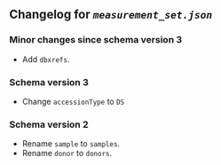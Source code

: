 ## Changelog for *`measurement_set.json`*

### Minor changes since schema version 3

* Add `dbxrefs`.

### Schema version 3

* Change `accessionType` to `DS`

### Schema version 2

* Rename `sample` to `samples`.
* Rename `donor` to `donors`.
